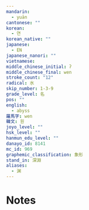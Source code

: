 ```yaml
---
mandarin:
  - yuān
cantonese: ""
korean:
  - 연
korean_native: ""
japanese:
  - EN
japanese_nanori: ""
vietnamese:
middle_chinese_initial: ʔ
middle_chinese_final: wen
stroke_count: "12"
radical: 水
skip_number: 1-3-9
grade_level: 名
pos: ""
english:
  - abyss
羅馬字: wen
韓文: 원
joyo_level: ""
hsk_level: ""
hanmun_edu_level: ""
danayo_id: 8141
mc_id: 969
graphemic_classification: 象形
stand_in: 深淵
aliases:
  - 渊
---
```


# Notes
